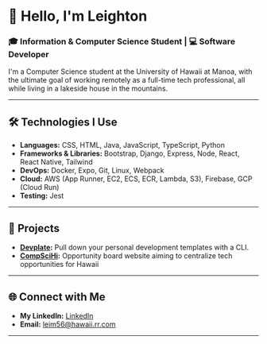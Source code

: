 # 👋 Hello, I'm Leighton

### 🎓 Information & Computer Science Student | 💻 Software Developer

I'm a Computer Science student at the University of Hawaii at Manoa, with the ultimate goal of working remotely as a full-time tech professional, all while living in a lakeside house in the mountains.

---

## 🛠️ Technologies I Use

- **Languages:** CSS, HTML, Java, JavaScript, TypeScript, Python
- **Frameworks & Libraries:** Bootstrap, Django, Express, Node, React, React Native, Tailwind
- **DevOps:** Docker, Expo, Git, Linux, Webpack
- **Cloud:** AWS (App Runner, EC2, ECS, ECR, Lambda, S3), Firebase, GCP (Cloud Run)
- **Testing:** Jest

---

## 📂 Projects

- **[Devplate](https://github.com/shortxmas/devplate):** Pull down your personal development templates with a CLI.
- **[CompSciHi](https://github.com/8bituhm/compscihi):**  Opportunity board website aiming to centralize tech opportunities for Hawaii

---

## 🌐 Connect with Me

- **My LinkedIn:** [LinkedIn](https://www.linkedin.com/in/leighton-miguel-82aa96290/)
- **Email:** [leim56@hawaii.rr.com](leim56@hawaii.rr.com)

---